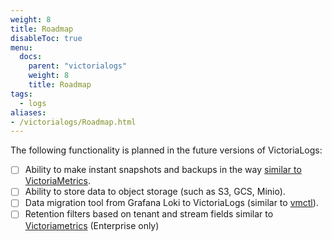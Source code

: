 ```yaml
---
weight: 8
title: Roadmap
disableToc: true
menu:
  docs:
    parent: "victorialogs"
    weight: 8
    title: Roadmap
tags:
  - logs
aliases:
- /victorialogs/Roadmap.html
---
```


The following functionality is planned in the future versions of VictoriaLogs:

- [ ] Ability to make instant snapshots and backups in the way [similar to VictoriaMetrics](https://docs.victoriametrics.com/#how-to-work-with-snapshots).
- [ ] Ability to store data to object storage (such as S3, GCS, Minio).
- [ ] Data migration tool from Grafana Loki to VictoriaLogs (similar to [vmctl](https://docs.victoriametrics.com/vmctl/)).
- [ ] Retention filters based on tenant and stream fields similar to [Victoriametrics](https://docs.victoriametrics.com/#retention-filters) (Enterprise only)
